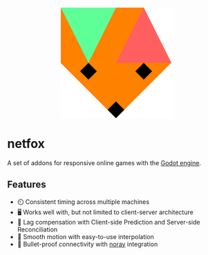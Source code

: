 <p style="text-align: center">
  <img src="assets/netfox.svg" />
</p>

# netfox

A set of addons for responsive online games with the [Godot engine].

## Features

* ⏲️  Consistent timing across multiple machines
* 🖥️ Works well with, but not limited to client-server architecture
* 💨 Lag compensation with Client-side Prediction and Server-side Reconciliation
* 🧈 Smooth motion with easy-to-use interpolation
* 🛜 Bullet-proof connectivity with [noray] integration


[Godot engine]: https://godotengine.org/
[noray]: https://github.com/foxssake/noray

